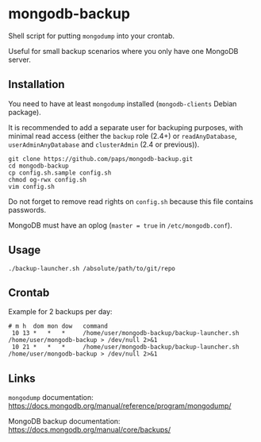 mongodb-backup
==============

Shell script for putting `mongodump` into your crontab.

Useful for small backup scenarios where you only have one MongoDB server.

Installation
------------

You need to have at least `mongodump` installed (`mongodb-clients` Debian package).

It is recommended to add a separate user for backuping purposes, with minimal read access (either the `backup` role (2.4+) or `readAnyDatabase`, `userAdminAnyDatabase` and `clusterAdmin` (2.4 or previous)).

    git clone https://github.com/paps/mongodb-backup.git
    cd mongodb-backup
    cp config.sh.sample config.sh
    chmod og-rwx config.sh
    vim config.sh

Do not forget to remove read rights on `config.sh` because this file contains passwords.

MongoDB must have an oplog (`master = true` in `/etc/mongodb.conf`).

Usage
-----

`./backup-launcher.sh /absolute/path/to/git/repo`

Crontab
-------

Example for 2 backups per day:

    # m h  dom mon dow   command
     10 13 *   *   *     /home/user/mongodb-backup/backup-launcher.sh /home/user/mongodb-backup > /dev/null 2>&1
     10 21 *   *   *     /home/user/mongodb-backup/backup-launcher.sh /home/user/mongodb-backup > /dev/null 2>&1

Links
-----

`mongodump` documentation: https://docs.mongodb.org/manual/reference/program/mongodump/

MongoDB backup documentation: https://docs.mongodb.org/manual/core/backups/
